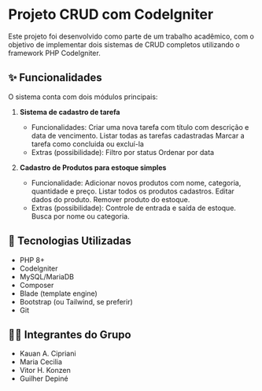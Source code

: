 # Projeto CRUD com Codelgniter

Este projeto foi desenvolvido como parte de um trabalho acadêmico, com o objetivo de implementar dois sistemas de CRUD completos utilizando o framework PHP Codelgniter.

## ✨ Funcionalidades

O sistema conta com dois módulos principais:

1. **Sistema de cadastro de tarefa**
   - Funcionalidades:
         Criar uma nova tarefa com título com descrição e data de vencimento.
         Listar todas as tarefas cadastradas
         Marcar a tarefa como concluida ou excluí-la
   - Extras (possibilidade):
         Filtro por status
         Ordenar por data

2. **Cadastro de Produtos para estoque simples**
   - Funcionalidade:
         Adicionar novos produtos com nome, categoria, quantidade e preço.
         Listar todos os produtos cadastros.
         Editar dados do produto.
         Remover produto do estoque.
   - Extras (possibilidade):
         Controle de entrada e saída de estoque.
         Busca por nome ou categoria.

## 🚀 Tecnologias Utilizadas

- PHP 8+
- Codelgniter
- MySQL/MariaDB
- Composer
- Blade (template engine)
- Bootstrap (ou Tailwind, se preferir)
- Git

## 👨‍💻 Integrantes do Grupo

- Kauan A. Cipriani	      
- Maria Cecilia	         
- Vitor H. Konzen	        
- Guilher Depiné           
